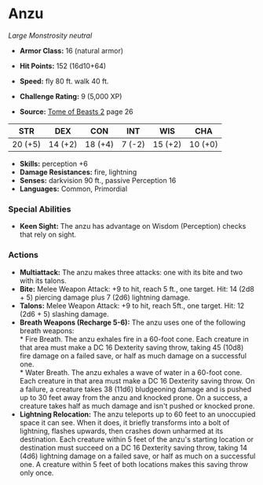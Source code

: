 # Anzu

*Large* *Monstrosity* *neutral*

- **Armor Class:** 16 (natural armor)
- **Hit Points:** 152 (16d10+64)
- **Speed:** fly 80 ft. walk 40 ft.

- **Challenge Rating:** 9 (5,000 XP)
- **Source:** [Tome of Beasts 2](https://koboldpress.com/kpstore/product/tome-of-beasts-2-for-5th-edition) page 26

| STR | DEX | CON | INT | WIS | CHA |
| --- | --- | --- | --- | --- | --- |
| 20 (+5) | 14 (+2) | 18 (+4) | 7 (-2) | 15 (+2) | 10 (+0) |

- **Skills:** perception +6
- **Damage Resistances:** fire, lightning
- **Senses:** darkvision 90 ft., passive Perception 16
- **Languages:** Common, Primordial

### Special Abilities

- **Keen Sight:** The anzu has advantage on Wisdom (Perception) checks that rely on sight.

### Actions

- **Multiattack:** The anzu makes three attacks: one with its bite and two with its talons.
- **Bite:** Melee Weapon Attack: +9 to hit, reach 5 ft., one target. Hit: 14 (2d8 + 5) piercing damage plus 7 (2d6) lightning damage.
- **Talons:** Melee Weapon Attack: +9 to hit, reach 5ft., one target. Hit: 12 (2d6 + 5) slashing damage.
- **Breath Weapons (Recharge 5-6):** The anzu uses one of the following breath weapons: <br>* Fire Breath. The anzu exhales fire in a 60-foot cone. Each creature in that area must make a DC 16 Dexterity saving throw, taking 45 (10d8) fire damage on a failed save, or half as much damage on a successful one. <br>* Water Breath. The anzu exhales a wave of water in a 60-foot cone. Each creature in that area must make a DC 16 Dexterity saving throw. On a failure, a creature takes 38 (11d6) bludgeoning damage and is pushed up to 30 feet away from the anzu and knocked prone. On a success, a creature takes half as much damage and isn't pushed or knocked prone.
- **Lightning Relocation:** The anzu teleports up to 60 feet to an unoccupied space it can see. When it does, it briefly transforms into a bolt of lightning, flashes upwards, then crashes down unharmed at its destination. Each creature within 5 feet of the anzu's starting location or destination must succeed on a DC 16 Dexterity saving throw, taking 14 (4d6) lightning damage on a failed save, or half as much on a successful one. A creature within 5 feet of both locations makes this saving throw only once.


